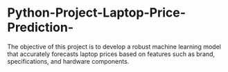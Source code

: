 # Python-Project-Laptop-Price-Prediction-
The objective of this project is to develop a robust machine learning model that accurately forecasts laptop prices based on features such as brand, specifications, and hardware components.
